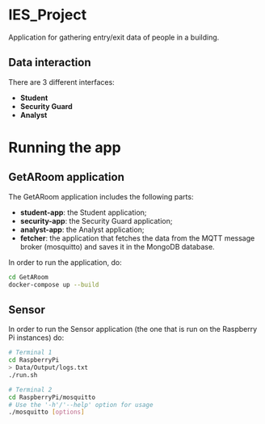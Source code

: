 # IES_Project

Application for gathering entry/exit data of people in a building.

## Data interaction

There are 3 different interfaces:
- **Student**
- **Security Guard**
- **Analyst**

# Running the app

## GetARoom application

The GetARoom application includes the following parts:

- **student-app**: the Student application;
- **security-app**: the Security Guard application;
- **analyst-app**: the Analyst application;
- **fetcher**: the application that fetches the data from the MQTT message broker (mosquitto) and saves it in the MongoDB database.

In order to run the application, do:
```bash
cd GetARoom
docker-compose up --build
```

## Sensor

In order to run the Sensor application (the one that is run on the Raspberry Pi instances) do:
```bash
# Terminal 1
cd RaspberryPi
> Data/Output/logs.txt
./run.sh

# Terminal 2
cd RaspberryPi/mosquitto
# Use the '-h'/'--help' option for usage
./mosquitto [options]
```